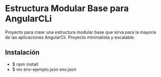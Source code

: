 # Estructura Modular Base para AngularCLi
Proyecto para crear una estructura modular base que sirva para la mayoría de las aplicaciones AngularCli.
Proyecto minimalista y escalable.

## Instalación

- $ npm install
- $ mv env-ejemplo.json env.json